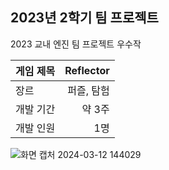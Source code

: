 ## 2023년 2학기 팀 프로젝트
2023 교내 엔진 팀 프로젝트 우수작 <br>

| 게임 제목  | Reflector |
| ------------- | -------------: |
| 장르  | 퍼즐, 탐험  |
| 개발 기간  | 약 3주  |
| 개발 인원  | 1명  |

![화면 캡처 2024-03-12 144029](https://github.com/chwfi/TeamProject/assets/98932107/5fd7fb6c-5350-4197-b4b3-dc4a3db33b58)
